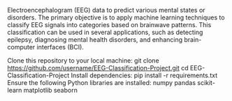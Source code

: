 Electroencephalogram (EEG) data to predict various mental states or disorders. 
The primary objective is to apply machine learning techniques to classify EEG signals into categories based on brainwave patterns. 
This classification can be used in several applications, such as detecting epilepsy, diagnosing mental health disorders, and enhancing brain-computer interfaces (BCI).

Clone this repository to your local machine:
git clone https://github.com/username/EEG-Classification-Project.git
cd EEG-Classification-Project
Install dependencies:
pip install -r requirements.txt
Ensure the following Python libraries are installed:
numpy
pandas
scikit-learn
matplotlib
seaborn
